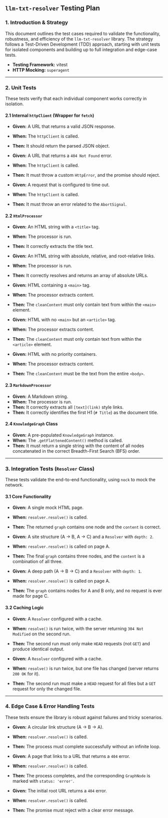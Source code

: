 ## `llm-txt-resolver` Testing Plan

### 1. Introduction & Strategy

This document outlines the test cases required to validate the functionality, robustness, and efficiency of the `llm-txt-resolver` library. The strategy follows a Test-Driven Development (TDD) approach, starting with unit tests for isolated components and building up to full integration and edge-case tests.

* **Testing Framework:** vitest
* **HTTP Mocking:** `superagent`

---

### 2. Unit Tests

These tests verify that each individual component works correctly in isolation.

#### 2.1 Internal `httpClient` (Wrapper for `fetch`)

* **Given:** A URL that returns a valid JSON response.
* **When:** The `httpClient` is called.
* **Then:** It should return the parsed JSON object.

* **Given:** A URL that returns a `404 Not Found` error.
* **When:** The `httpClient` is called.
* **Then:** It must throw a custom `HttpError`, and the promise should reject.

* **Given:** A request that is configured to time out.
* **When:** The `httpClient` is called.
* **Then:** It must throw an error related to the `AbortSignal`.

#### 2.2 `HtmlProcessor`

* **Given:** An HTML string with a `<title>` tag.
* **When:** The processor is run.
* **Then:** It correctly extracts the title text.

* **Given:** An HTML string with absolute, relative, and root-relative links.
* **When:** The processor is run.
* **Then:** It correctly resolves and returns an array of absolute URLs.

* **Given:** HTML containing a `<main>` tag.
* **When:** The processor extracts content.
* **Then:** The `cleanContent` must only contain text from within the `<main>` element.

* **Given:** HTML with no `<main>` but an `<article>` tag.
* **When:** The processor extracts content.
* **Then:** The `cleanContent` must only contain text from within the `<article>` element.

* **Given:** HTML with no priority containers.
* **When:** The processor extracts content.
* **Then:** The `cleanContent` must be the text from the entire `<body>`.

#### 2.3 `MarkdownProcessor`

* **Given:** A Markdown string.
* **When:** The processor is run.
* **Then:** It correctly extracts all `[text](link)` style links.
* **Then:** It correctly identifies the first H1 (`# Title`) as the document title.

#### 2.4 `KnowledgeGraph` Class

* **Given:** A pre-populated `KnowledgeGraph` instance.
* **When:** The `.getFlattenedContent()` method is called.
* **Then:** It must return a single string with the content of all nodes concatenated in the correct Breadth-First Search (BFS) order.

---

### 3. Integration Tests (`Resolver` Class)

These tests validate the end-to-end functionality, using `nock` to mock the network.

#### 3.1 Core Functionality

* **Given:** A single mock HTML page.
* **When:** `resolver.resolve()` is called.
* **Then:** The returned `graph` contains one node and the `content` is correct.

* **Given:** A site structure (A -> B, A -> C) and a `Resolver` with `depth: 2`.
* **When:** `resolver.resolve()` is called on page A.
* **Then:** The final `graph` contains three nodes, and the `content` is a combination of all three.

* **Given:** A deep path (A -> B -> C) and a `Resolver` with `depth: 1`.
* **When:** `resolver.resolve()` is called on page A.
* **Then:** The `graph` contains nodes for A and B only, and no request is ever made for page C.

#### 3.2 Caching Logic

* **Given:** A `Resolver` configured with a cache.
* **When:** `resolve()` is run twice, with the server returning `304 Not Modified` on the second run.
* **Then:** The second run must only make `HEAD` requests (not `GET`) and produce identical output.

* **Given:** A `Resolver` configured with a cache.
* **When:** `resolve()` is run twice, but one file has changed (server returns `200 OK` for it).
* **Then:** The second run must make a `HEAD` request for all files but a `GET` request for only the changed file.

---

### 4. Edge Case & Error Handling Tests

These tests ensure the library is robust against failures and tricky scenarios.

* **Given:** A circular link structure (A -> B -> A).
* **When:** `resolver.resolve()` is called.
* **Then:** The process must complete successfully without an infinite loop.

* **Given:** A page that links to a URL that returns a `404` error.
* **When:** `resolver.resolve()` is called.
* **Then:** The process completes, and the corresponding `GraphNode` is marked with `status: 'error'`.

* **Given:** The initial root URL returns a `404` error.
* **When:** `resolver.resolve()` is called.
* **Then:** The promise must reject with a clear error message.